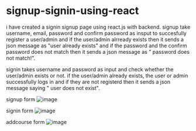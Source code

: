 # signup-signin-using-react
i have created a signin signup page using react.js with backend.
signup take username, email, password and confirm password as insput to succesfully register a user/admin and if the user/admin alrready exists then it sends a json message as 
"user already exists" and if the password and the confirm password does not match then it sends a json message as " password does not match!".

signin takes username and password as input and check whether the user/admin exists or not.
if the user/admin already exists, the user or admin successfully logs in and if they are not registerd then it sends a json message saying " user does not exist".

signup form
![image](https://github.com/harshsrivastava05/signup-signin-using-react/assets/130855160/6fb7f7ae-159e-4e4c-831d-776a13677a3f)

signin form
![image](https://github.com/harshsrivastava05/signup-signin-using-react/assets/130855160/5c1e7d36-bd06-4bd8-a75e-cf2cdd8556e0)

addcourse form
![image](https://github.com/harshsrivastava05/signup-signin-using-react/assets/130855160/abb03ade-9b17-4888-b934-23a204e68974)
